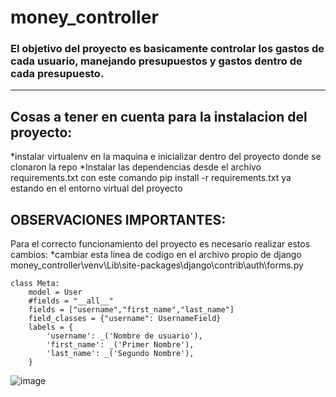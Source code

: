 # money_controller
### El objetivo del proyecto es basicamente controlar los gastos de cada usuario, manejando presupuestos y gastos dentro de cada presupuesto.

******************
## Cosas a tener en cuenta para la instalacion del proyecto:
  *instalar virtualenv en la maquina e inicializar dentro del proyecto donde se clonaron la repo
  *Instalar las dependencias desde el archivo requirements.txt con este comando pip install -r requirements.txt ya estando en el entorno virtual del proyecto
  
## OBSERVACIONES IMPORTANTES:
Para el correcto funcionamiento del proyecto es necesario realizar estos cambios:
*cambiar esta linea de codigo en el archivo propio de django money_controller\venv\Lib\site-packages\django\contrib\auth\forms.py

    class Meta:
        model = User
        #fields = "__all__"
        fields = ["username","first_name","last_name"]
        field_classes = {"username": UsernameField}
        labels = {
            'username': _('Nombre de usuario'),
            'first_name': _('Primer Nombre'),
            'last_name': _('Segundo Nombre'),
        } 
![image](https://user-images.githubusercontent.com/67200281/217678904-c4669cca-1465-457e-8d4d-ad9a915b7cda.png)



